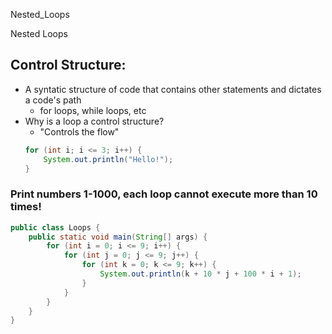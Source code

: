 Nested_Loops

Nested Loops

## Control Structure:
- A syntatic structure of code that contains other statements and dictates a code's path
	- for loops, while loops, etc
- Why is a loop a control structure?
	- "Controls the flow"
	```java
	for (int i; i <= 3; i++) {
		System.out.println("Hello!");
	}
	```
	
### Print numbers 1-1000, each loop cannot execute more than 10 times!
```java
public class Loops {
	public static void main(String[] args) {
		for (int i = 0; i <= 9; i++) {
			for (int j = 0; j <= 9; j++) {
				for (int k = 0; k <= 9; k++) {
					System.out.println(k + 10 * j + 100 * i + 1);
				}
			}
		}
	}
}
```